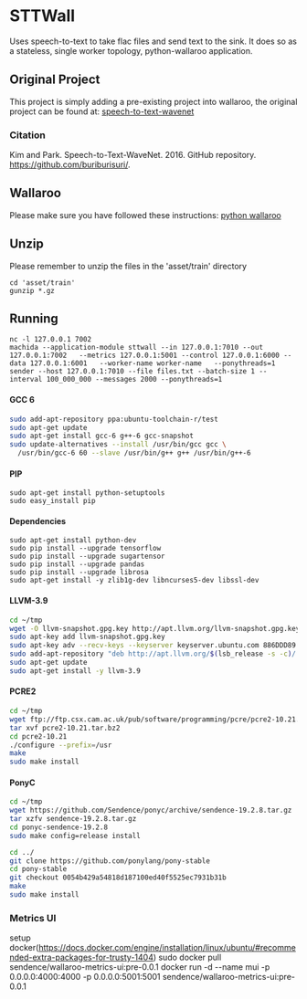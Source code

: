 # STTWall
Uses speech-to-text to take flac files and send text to the sink. It does so as a stateless, single worker topology, python-wallaroo application.

## Original Project
This project is simply adding a pre-existing project into wallaroo,
the original project can be found at: [speech-to-text-wavenet](https://github.com/buriburisuri/speech-to-text-wavenet "speech-to-text-wavenet")

### Citation
Kim and Park. Speech-to-Text-WaveNet. 2016. GitHub repository. https://github.com/buriburisuri/.

## Wallaroo
Please make sure you have followed these instructions: [python wallaroo](https://github.com/Sendence/wallaroo/blob/master/book/python/intro.md)

## Unzip
Please remember to unzip the files in the 'asset/train' directory
```
cd 'asset/train'
gunzip *.gz
```

## Running
```
nc -l 127.0.0.1 7002
machida --application-module sttwall --in 127.0.0.1:7010 --out 127.0.0.1:7002   --metrics 127.0.0.1:5001 --control 127.0.0.1:6000 --data 127.0.0.1:6001   --worker-name worker-name   --ponythreads=1
sender --host 127.0.0.1:7010 --file files.txt --batch-size 1 --interval 100_000_000 --messages 2000 --ponythreads=1
```


#### GCC 6
```bash
sudo add-apt-repository ppa:ubuntu-toolchain-r/test
sudo apt-get update
sudo apt-get install gcc-6 g++-6 gcc-snapshot
sudo update-alternatives --install /usr/bin/gcc gcc \
  /usr/bin/gcc-6 60 --slave /usr/bin/g++ g++ /usr/bin/g++-6
```
#### PIP
```
sudo apt-get install python-setuptools
sudo easy_install pip
```
#### Dependencies
```
sudo apt-get install python-dev
sudo pip install --upgrade tensorflow
sudo pip install --upgrade sugartensor
sudo pip install --upgrade pandas
sudo pip install --upgrade librosa
sudo apt-get install -y zlib1g-dev libncurses5-dev libssl-dev
````



#### LLVM-3.9
```bash
cd ~/tmp
wget -O llvm-snapshot.gpg.key http://apt.llvm.org/llvm-snapshot.gpg.key
sudo apt-key add llvm-snapshot.gpg.key
sudo apt-key adv --recv-keys --keyserver keyserver.ubuntu.com 886DDD89
sudo add-apt-repository "deb http://apt.llvm.org/$(lsb_release -s -c)/ llvm-toolchain-$(lsb_release -s -c)-3.9 main"
sudo apt-get update
sudo apt-get install -y llvm-3.9
```


#### PCRE2
```bash
cd ~/tmp
wget ftp://ftp.csx.cam.ac.uk/pub/software/programming/pcre/pcre2-10.21.tar.bz2
tar xvf pcre2-10.21.tar.bz2
cd pcre2-10.21
./configure --prefix=/usr
make
sudo make install
```

#### PonyC
```bash
cd ~/tmp
wget https://github.com/Sendence/ponyc/archive/sendence-19.2.8.tar.gz
tar xzfv sendence-19.2.8.tar.gz
cd ponyc-sendence-19.2.8
sudo make config=release install

cd ../
git clone https://github.com/ponylang/pony-stable
cd pony-stable
git checkout 0054b429a54818d187100ed40f5525ec7931b31b
make
sudo make install
```


### Metrics UI
setup docker(https://docs.docker.com/engine/installation/linux/ubuntu/#recommended-extra-packages-for-trusty-1404)
sudo docker pull sendence/wallaroo-metrics-ui:pre-0.0.1
docker run -d --name mui -p 0.0.0.0:4000:4000 -p 0.0.0.0:5001:5001  sendence/wallaroo-metrics-ui:pre-0.0.1
